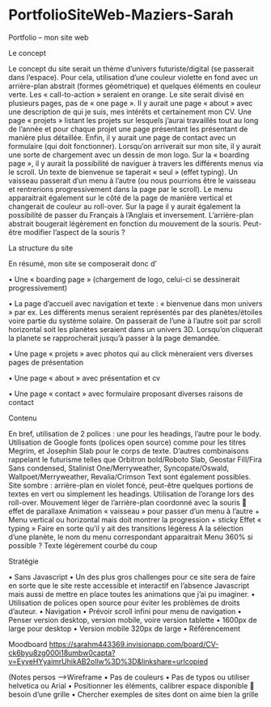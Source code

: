 # PortfolioSiteWeb-Maziers-Sarah

Portfolio – mon site web

Le concept

Le concept du site serait un thème d’univers futuriste/digital (se passerait dans l’espace).
Pour cela, utilisation d’une couleur violette en fond avec un arrière-plan abstrait (formes géométrique) et quelques éléments en couleur verte. Les « call-to-action » seraient en orange.
Le site serait divisé en plusieurs pages, pas de « one page ». Il y aurait une page « about » avec une description de qui je suis, mes intérêts et certainement mon CV. Une page « projets » listant les projets sur lesquels j’aurai travaillés tout au long de l’année et pour chaque projet une page présentant les présentant de manière plus détaillée. Enfin, il y aurait une page de contact avec un formulaire (qui doit fonctionner).
Lorsqu’on arriverait sur mon site, il y aurait une sorte de chargement avec un dessin de mon logo. Sur la « boarding page », il y aurait la possibilité de naviguer à travers les différents menus via le scroll. Un texte de bienvenue se taperait « seul » (effet typing). Un vaisseau passerait d’un menu à l’autre (ou nous pourrions être le vaisseau et rentrerions progressivement dans la page par le scroll). Le menu apparaitrait également sur le côté de la page de manière vertical et changerait de couleur au roll-over. Sur la page il y aurait également la possibilité de passer du Français à l’Anglais et inversement. L’arrière-plan abstrait bougerait légèrement en fonction du mouvement de la souris. Peut-être modifier l’aspect de la souris ? 

La structure du site

En résumé, mon site se composerait donc d’

•	Une « boarding page » (chargement de logo, celui-ci se dessinerait progressivement)

•	La page d’accueil avec navigation et texte : « bienvenue dans mon univers » par ex. Les différents menus seraient représentés par des planètes/étoiles voire partie du système solaire. On passerait de l’une à l’autre soit par scroll horizontal soit les planètes seraient dans un univers 3D. Lorsqu’on cliquerait la planete se rapprocherait jusqu’à passer à la page demandée.

•	Une page « projets » avec photos qui au click mèneraient vers diverses pages de présentation

•	Une page « about » avec présentation et cv

•	Une page « contact » avec formulaire proposant diverses raisons de contact

Contenu

En bref, utilisation de 2 polices : une pour les headings, l’autre pour le body. Utilisation de Google fonts (polices open source) comme pour les titres Megrim, et Josephin Slab pour le corps de texte.
D’autres combinaisons rappelant le futurisme telles que Orbitron bold/Roboto Slab, Geostar Fill/Fira Sans condensed, Stalinist One/Merryweather, Syncopate/Oswald, Wallpoet/Merryweather, Revalia/Crimson Text sont également possibles.
Site sombre : arrière-plan en violet foncé, peut-être quelques portions de textes en vert ou simplement les headings. Utilisation de l’orange lors des roll-over.
Mouvement léger de l’arrière-plan coordonné avec la souris  effet de parallaxe
Animation « vaisseau » pour passer d’un menu à l’autre + Menu vertical ou horizontal mais doit montrer la progression + sticky
Effet « typing »
Faire en sorte qu’il y ait des transitions légèress
A la sélection d’une planète, le nom du menu correspondant apparaitrait
Menu 360% si possible ? Texte légèrement courbé du coup

Stratégie

• Sans Javascript
• Un des plus gros challenges pour ce site sera de faire en sorte que le site reste accessible et interactif en l’absence Javascript       mais aussi de mettre en place toutes les animations que j’ai pu imaginer.
• Utilisation de polices open source pour éviter les problèmes de droits d’auteur.
• Navigation
• Prévoir scroll infini pour menu de navigation
• Penser version desktop, version mobile, voire version tablette
• 1600px de large pour desktop
• Version mobile 320px de large
• Référencement

Moodboard
https://sarahm443369.invisionapp.com/board/CV-ck6byu8zg000i18umbw0capta?v=EyyeHYyaimrUhikAB2oIlw%3D%3D&linkshare=urlcopied

(Notes persos
-->Wireframe
  • Pas de couleurs
  • Pas de typos ou utiliser helvetica ou Arial
  • Positionner les éléments, calibrer espace disponible  besoin d’une grille
  • Chercher exemples de sites dont on aime bien la grille


